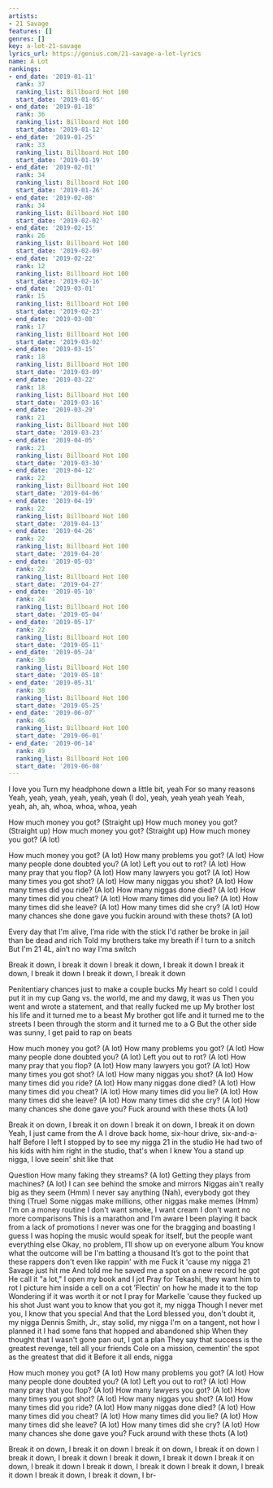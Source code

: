 ```yaml
---
artists:
- 21 Savage
features: []
genres: []
key: a-lot-21-savage
lyrics_url: https://genius.com/21-savage-a-lot-lyrics
name: A Lot
rankings:
- end_date: '2019-01-11'
  rank: 37
  ranking_list: Billboard Hot 100
  start_date: '2019-01-05'
- end_date: '2019-01-18'
  rank: 36
  ranking_list: Billboard Hot 100
  start_date: '2019-01-12'
- end_date: '2019-01-25'
  rank: 33
  ranking_list: Billboard Hot 100
  start_date: '2019-01-19'
- end_date: '2019-02-01'
  rank: 34
  ranking_list: Billboard Hot 100
  start_date: '2019-01-26'
- end_date: '2019-02-08'
  rank: 34
  ranking_list: Billboard Hot 100
  start_date: '2019-02-02'
- end_date: '2019-02-15'
  rank: 26
  ranking_list: Billboard Hot 100
  start_date: '2019-02-09'
- end_date: '2019-02-22'
  rank: 12
  ranking_list: Billboard Hot 100
  start_date: '2019-02-16'
- end_date: '2019-03-01'
  rank: 15
  ranking_list: Billboard Hot 100
  start_date: '2019-02-23'
- end_date: '2019-03-08'
  rank: 17
  ranking_list: Billboard Hot 100
  start_date: '2019-03-02'
- end_date: '2019-03-15'
  rank: 18
  ranking_list: Billboard Hot 100
  start_date: '2019-03-09'
- end_date: '2019-03-22'
  rank: 18
  ranking_list: Billboard Hot 100
  start_date: '2019-03-16'
- end_date: '2019-03-29'
  rank: 21
  ranking_list: Billboard Hot 100
  start_date: '2019-03-23'
- end_date: '2019-04-05'
  rank: 21
  ranking_list: Billboard Hot 100
  start_date: '2019-03-30'
- end_date: '2019-04-12'
  rank: 22
  ranking_list: Billboard Hot 100
  start_date: '2019-04-06'
- end_date: '2019-04-19'
  rank: 22
  ranking_list: Billboard Hot 100
  start_date: '2019-04-13'
- end_date: '2019-04-26'
  rank: 22
  ranking_list: Billboard Hot 100
  start_date: '2019-04-20'
- end_date: '2019-05-03'
  rank: 22
  ranking_list: Billboard Hot 100
  start_date: '2019-04-27'
- end_date: '2019-05-10'
  rank: 24
  ranking_list: Billboard Hot 100
  start_date: '2019-05-04'
- end_date: '2019-05-17'
  rank: 22
  ranking_list: Billboard Hot 100
  start_date: '2019-05-11'
- end_date: '2019-05-24'
  rank: 30
  ranking_list: Billboard Hot 100
  start_date: '2019-05-18'
- end_date: '2019-05-31'
  rank: 38
  ranking_list: Billboard Hot 100
  start_date: '2019-05-25'
- end_date: '2019-06-07'
  rank: 46
  ranking_list: Billboard Hot 100
  start_date: '2019-06-01'
- end_date: '2019-06-14'
  rank: 49
  ranking_list: Billboard Hot 100
  start_date: '2019-06-08'
---
```

I love you
Turn my headphone down a little bit, yeah
For so many reasons
Yeah, yeah, yeah, yeah, yeah, yeah (I do), yeah, yeah yeah yeah
Yeah, yeah, ah, ah, whoa, whoa, whoa, yeah


How much money you got? (Straight up)
How much money you got? (Straight up)
How much money you got? (Straight up)
How much money you got? (A lot)


How much money you got? (A lot)
How many problems you got? (A lot)
How many people done doubted you? (A lot)
Left you out to rot? (A lot)
How many pray that you flop? (A lot)
How many lawyers you got? (A lot)
How many times you got shot? (A lot)
How many niggas you shot? (A lot)
How many times did you ride? (A lot)
How many niggas done died? (A lot)
How many times did you cheat? (A lot)
How many times did you lie? (A lot)
How many times did she leave? (A lot)
How many times did she cry? (A lot)
How many chances she done gave you fuckin around with these thots? (A lot)


Every day that I'm alive, I’ma ride with the stick
I'd rather be broke in jail than be dead and rich
Told my brothers take my breath if I turn to a snitch
But I'm 21 4L, ain’t no way I'ma switch


Break it down, I break it down
I break it down, I break it down
I break it down, I break it down
I break it down, I break it down


Penitentiary chances just to make a couple bucks
My heart so cold I could put it in my cup
Gang vs. the world, me and my dawg, it was us
Then you went and wrote a statement, and that really fucked me up
My brother lost his life and it turned me to a beast
My brother got life and it turned me to the streets
I been through the storm and it turned me to a G
But the other side was sunny, I get paid to rap on beats


How much money you got? (A lot)
How many problems you got? (A lot)
How many people done doubted you? (A lot)
Left you out to rot? (A lot)
How many pray that you flop? (A lot)
How many lawyers you got? (A lot)
How many times you got shot? (A lot)
How many niggas you shot? (A lot)
How many times did you ride? (A lot)
How many niggas done died? (A lot)
How many times did you cheat? (A lot)
How many times did you lie? (A lot)
How many times did she leave? (A lot)
How many times did she cry? (A lot)
How many chances she done gave you?
Fuck around with these thots (A lot)


Break it on down, I break it on down
I break it on down, I break it on down
Yeah, I just came from the A
I drove back home, six-hour drive, six-and-a-half
Before I left I stopped by to see my nigga 21 in the studio
He had two of his kids with him right in the studio, that's when I knew
You a stand up nigga, I love seein' shit like that


Question
How many faking they streams? (A lot)
Getting they plays from machines? (A lot)
I can see behind the smoke and mirrors
Niggas ain't really big as they seem (Hmm)
I never say anything (Nah), everybody got they thing (True)
Some niggas make millions, other niggas make memes (Hmm)
I'm on a money routine
I don't want smoke, I want cream
I don't want no more comparisons
This is a marathon and I’m aware
I been playing it back from a lack of promotions
I never was one for the bragging and boasting
I guess I was hoping the music would speak for itself, but the people want everything else
Okay, no problem, I’ll show up on everyone album
You know what the outcome will be
I'm batting a thousand
It’s got to the point that these rappers don't even like rappin' with me
Fuck it 'cause my nigga 21 Savage just hit me
And told me he saved me a spot on a new record he got
He call it "a lot," I open my book and I jot
Pray for Tekashi, they want him to rot
I picture him inside a cell on a cot
’Flectin' on how he made it to the top
Wondering if it was worth it or not
I pray for Markelle 'cause they fucked up his shot
Just want you to know that you got it, my nigga
Though I never met you, I know that you special
And that the Lord blessed you, don't doubt it, my nigga
Dennis Smith, Jr., stay solid, my nigga
I'm on a tangent, not how I planned it
I had some fans that hopped and abandoned ship
When they thought that I wasn't gone pan out, I got a plan
They say that success is the greatest revenge, tell all your friends
Cole on a mission, cementin' the spot as the greatest that did it
Before it all ends, nigga


How much money you got? (A lot)
How many problems you got? (A lot)
How many people done doubted you? (A lot)
Left you out to rot? (A lot)
How many pray that you flop? (A lot)
How many lawyers you got? (A lot)
How many times you got shot? (A lot)
How many niggas you shot? (A lot)
How many times did you ride? (A lot)
How many niggas done died? (A lot)
How many times did you cheat? (A lot)
How many times did you lie? (A lot)
How many times did she leave? (A lot)
How many times did she cry? (A lot)
How many chances she done gave you?
Fuck around with these thots (A lot)


Break it on down, I break it on down
I break it on down, I break it on down
I break it down, I break it down
I break it down, I break it down
I break it on down, I break it down
I break it down, I break it down
I break it down, I break it down
I break it down, I break it down, I br-
